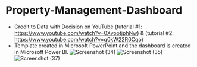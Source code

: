 # Property-Management-Dashboard
- Credit to Data with Decision on YouTube (tutorial #1: https://www.youtube.com/watch?v=0XyootjphNw) & (tutorial #2: https://www.youtube.com/watch?v=q0kW22R0Cqo)
- Template created in Microsoft PowerPoint and the dashboard is created in Microsoft Power BI.
![Screenshot (34)](https://user-images.githubusercontent.com/111636639/208895286-b23f4810-a348-4807-a50a-403bb4c39141.png)
![Screenshot (35)](https://user-images.githubusercontent.com/111636639/208895297-47ff0894-8a2f-49a6-ae88-565240a8b0ca.png)
![Screenshot (37)](https://user-images.githubusercontent.com/111636639/208895312-42ecd5f9-4ec4-414b-a80c-a9a1b4e96bcc.png)
